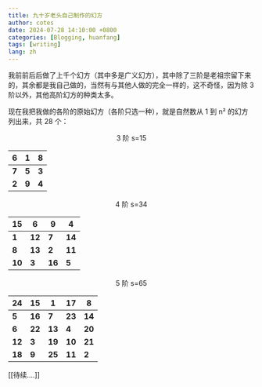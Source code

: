 ```yaml
---
title: 九十岁老头自己制作的幻方
author: cotes
date: 2024-07-28 14:10:00 +0800
categories: [Blogging, huanfang]
tags: [writing]
lang: zh
---
```

我前前后后做了上千个幻方（其中多是广义幻方），其中除了三阶是老祖宗留下来的，其余都是我自己做的，当然有与其他人做的完全一样的，这不奇怪，因为除 3 阶以外，其他高阶幻方的种类太多。

现在我把我做的各阶的原始幻方（各阶只选一种），就是自然数从 1 到 n² 的幻方列出来，共 28 个：

<div style="text-align: center;">

3 阶 s=15

| 6 | 1 | 8 |
|---|---|---|
| __7__ | __5__ | __3__ |
| __2__ | __9__ | __4__ |

</div>


<div style="text-align: center;">

4 阶 s=34

| 15 |  6 |  9 |  4 |
|----|----|----|----|
|  __1__ | __12__ |  __7__ | __14__ |
|  __8__ | __13__ |  __2__ | __11__ |
| __10__ |  __3__ | __16__ | __5__ |

</div>


<div style="text-align: center;">

5 阶 s=65

| 24 | 15 |  1 | 17 |  8 |
|----|----|----|----|----|
|  __5__ | __16__ |  __7__ | __23__ | __14__ |
|  __6__ | __22__ | __13__ | __4__ | __20__ |
| __12__ |  __3__ | __19__ | __10__ | __21__ |
| __18__ |  __9__ | __25__ | __11__ |  __2__ |

</div>


[[待续....]]



